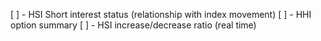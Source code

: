 [ ] - HSI Short interest status (relationship with index movement)
[ ] - HHI option summary
[ ] - HSI increase/decrease ratio (real time)
